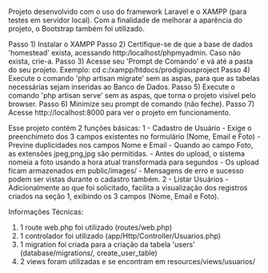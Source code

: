 Projeto desenvolvido com o uso do framework Laravel e o XAMPP (para testes em servidor local). Com a finalidade de melhorar a aparência do projeto, o Bootstrap também foi utilizado.

 Passo 1) Instalar o XAMPP
 Passo 2) Certifique-se de que a base de dados 'homestead' exista, acessando http:/localhost/phpmyadmin. Caso não exista, crie-a.
 Passo 3) Acesse seu 'Prompt de Comando' e vá até a pasta do seu projeto. Exemplo: cd c:/xampp/htdocs/prodigiousproject
 Passo 4) Execute o comando 'php artisan migrate' sem as aspas, para que as tabelas necessárias sejam inseridas ao Banco de Dados.
 Passo 5) Execute o comando 'php artisan serve' sem as aspas, que torna o projeto visível pelo browser.
 Passo 6) Minimize seu prompt de comando (não feche).
 Passo 7) Acesse http://localhost:8000 para ver o projeto em funcionamento.

 Esse projeto contém 2 funções básicas:
 1 - Cadastro de Usuário 
    - Exige o preenchimeto dos 3 campos existentes no formulário (Nome, Email e Foto)
    - Previne duplicidades nos campos Nome e Email
    - Quando ao campo Foto, as extensões jpeg,png,jpg são permitidas.
        - Antes do upload, o sistema nomeia a foto usando a hora atual transformada para segundos
        - Os upload ficam armazenados em public/images/
    - Mensagens de erro e sucesso podem ser vistas durante o cadastro também.
 2 - Listar Usuários - Adicionalmente ao que foi solicitado, facilita a visualização dos registros criados na seção 1, exibindo os 3 campos (Nome, Email e Foto).
 
 
 Informações Técnicas:
 1) 1 route web.php foi utilizado (routes/web.php)
 2) 1 controlador foi utilizado (app/Http/Controller/Usuarios.php)
 3) 1 migration foi criada para a criação da tabela 'users' (database/migrations/, create_user_table)
 4) 2 views foram utilizadas e se encontram em resources/views/usuarios/
